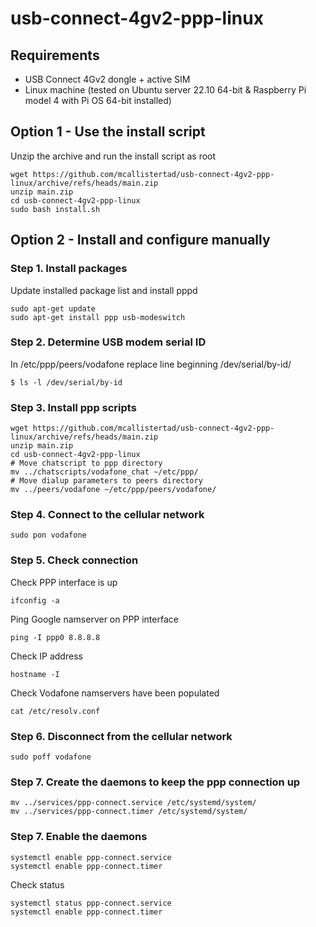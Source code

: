 # usb-connect-4gv2-ppp-linux

## Requirements
- USB Connect 4Gv2 dongle + active SIM
- Linux machine (tested on Ubuntu server 22.10 64-bit & Raspberry Pi model 4 with Pi OS 64-bit installed)

## Option 1 - Use the install script
Unzip the archive and run the install script as root 
```
wget https://github.com/mcallistertad/usb-connect-4gv2-ppp-linux/archive/refs/heads/main.zip
unzip main.zip
cd usb-connect-4gv2-ppp-linux
sudo bash install.sh
```

## Option 2 - Install and configure manually
### Step 1. Install packages
Update installed package list and install pppd
```
sudo apt-get update
sudo apt-get install ppp usb-modeswitch
```
### Step 2. Determine USB modem serial ID
In /etc/ppp/peers/vodafone 
replace line beginning /dev/serial/by-id/<usb-id>
```
$ ls -l /dev/serial/by-id
```
### Step 3. Install ppp scripts
```
wget https://github.com/mcallistertad/usb-connect-4gv2-ppp-linux/archive/refs/heads/main.zip
unzip main.zip
cd usb-connect-4gv2-ppp-linux
# Move chatscript to ppp directory
mv ../chatscripts/vodafone_chat ~/etc/ppp/
# Move dialup parameters to peers directory
mv ../peers/vodafone ~/etc/ppp/peers/vodafone/
```
### Step 4. Connect to the cellular network
```
sudo pon vodafone
```
### Step 5. Check connection
Check PPP interface is up
```
ifconfig -a
```
Ping Google namserver on PPP interface
```
ping -I ppp0 8.8.8.8
```
Check IP address
```
hostname -I
```
Check Vodafone namservers have been populated
```
cat /etc/resolv.conf
```
### Step 6. Disconnect from the cellular network
```
sudo poff vodafone
```
### Step 7. Create the daemons to keep the ppp connection up
```
mv ../services/ppp-connect.service /etc/systemd/system/
mv ../services/ppp-connect.timer /etc/systemd/system/
```
### Step 7. Enable the daemons
```
systemctl enable ppp-connect.service
systemctl enable ppp-connect.timer
```
Check status
```
systemctl status ppp-connect.service
systemctl enable ppp-connect.timer
```